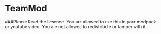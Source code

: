 # TeamMod
###Please Read the licsence. You are allowed to use this in your modpack or youtube video. You are not allowed to redistribute or tamper with it.

